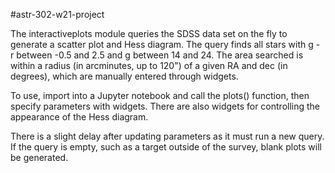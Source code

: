 #astr-302-w21-project

The interactiveplots module queries the SDSS data set on the fly to generate a scatter plot and Hess diagram. 
The query finds all stars with g - r between -0.5 and 2.5 and g between 14 and 24. The area searched is within a 
radius (in arcminutes, up to 120") of a given RA and dec (in degrees), which are manually entered through widgets.

To use, import into a Jupyter notebook and call the plots() function, then specify parameters with widgets. 
There are also widgets for controlling the appearance of the Hess diagram.

There is a slight delay after updating parameters as it must run a new query. 
If the query is empty, such as a target outside of the survey, blank plots will be generated.